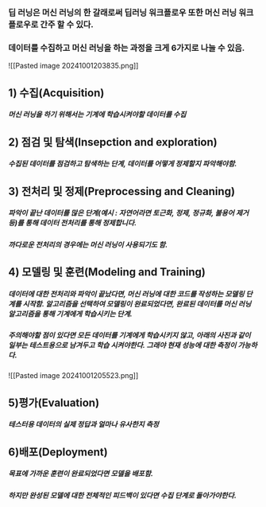 ### 딥 러닝은 머신 러닝의 한 갈래로써 딥러닝 워크플로우 또한 머신 러닝 워크플로우로 간주 할 수 있다.
### 데이터를 수집하고 머신 러닝을 하는 과정을 크게 6가지로 나눌 수 있음.
![[Pasted image 20241001203835.png]]
## 1) 수집(Acquisition)
##### 머신 러닝을 하기 위해서는 기계에 학습시켜야할 데이터를 수집
## 2) 점검 및 탐색(Insepction and exploration)
##### 수집된 데이터를 점검하고 탐색하는 단계, 데이터를 어떻게 정제할지 파악해야함.
## 3) 전처리 및 정제(Preprocessing and Cleaning)
##### 파악이 끝난 데이터를 많은 단계(예시 : 자연어라면 토근화, 정제, 정규화, 불용어 제거 등)를 통해 데이터 전처리를 통해 정제합니다.
##### 까다로운 전처리의 경우에는 머신 러닝이 사용되기도 함.
## 4) 모델링 및 훈련(Modeling and Training)
##### 데이터에 대한 전처리와 파악이 끝났다면, 머신 러닝에 대한 코드를 작성하는 모델링 단계를 시작함. 알고리즘을 선택하여 모델링이 완료되었다면, 완료된 데이터를 머신 러닝 알고리즘을 통해 기계에게 학습시키는 단계.

##### 주의해야할 점이 있다면 모든 데이터를 기계에게 학습시키지 않고, 아래의 사진과 같이 일부는 테스트용으로 남겨두고 학습 시켜야한다. 그래야 현재 성능에 대한 측정이 가능하다.
![[Pasted image 20241001205523.png]]
## 5)평가(Evaluation)
##### 테스터용 데이터의 실제 정답과 얼마나 유사한지 측정
## 6)배포(Deployment)
##### 목표에 가까운 훈련이 완료되었다면 모델을 배포함.
##### 하지만 완성된 모델에 대한 전체적인 피드백이 있다면 수집 단계로 돌아가야한다.
